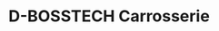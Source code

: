 ---
title: "D-BOSSTECH Carrosserie"
url: /annecy/d-bosstech-carrosserie/
shop: réparation de voitures
---